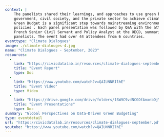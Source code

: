 ```yaml
--- 
context: |
    The panelists shared their learnings, and approaches to use green budgets for collaboration between
    government, civil society, and the private sector to achieve climate goals. They jointly stressed the
    Green Budget is a significant step towards mainstreaming environmental considerations into fiscal
    policies . Each panel presentation was followed by Q&A with the attendees. Margaux-Lucrèce Lelong,
    French Senior Civil Servant and Policy Analyst at the OECD, summarized the key points for all the
    panelists. The event had over 44 attendees from 6 countries.
eventtype: "Climate Dialogues"
image: ./climate-dialouges-4.jpg
name: "Climate Dialogues - September, 2023"
resources: 
  - 
    link: "https://civicdatalab.in/resources/climate-dialogues-september.pdf"
    title: "Event Report"
    type: Doc
  - 
    link: "https://www.youtube.com/watch?v=QAIUNNRIlhE"
    title: "Event Video"
    type: Video
  - 
    link: "https://drive.google.com/drive/folders/1SW9C9vdNCGOfAnxnbDjYtCOHJM7JspXM"
    title: "Event Presentations"
    type: Doc
summary: "Global Perspectives on Data-Driven Green Budgeting"
type: eventdetail
url: "https://civicdatalab.in/resources/climate-dialogues-september.pdf"
youtube: "https://www.youtube.com/watch?v=QAIUNNRIlhE"
---
```

